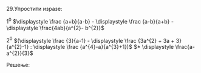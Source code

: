 29.Упростити изразе:

$1^{0}$ $\displaystyle \frac {a+b}{a-b} - \displaystyle \frac {a-b}{a+b} - \displaystyle \frac{4ab}{a^{2}- b^{2}}$


$2^{0}$ $(\displaystyle \frac {3}{a-1} - \displaystyle \frac {3a^{2} + 3a + 3}{a^{2}-1} : \displaystyle \frac {a^{4}-a}{a^{3}+1})$ $* \displaystyle \frac{a-a^{2}}{3}$


Решење: